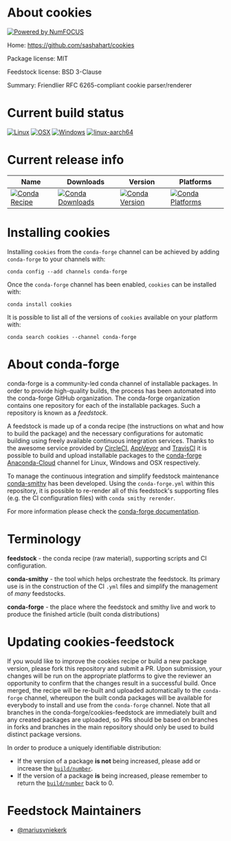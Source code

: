 About cookies
=============

[![Powered by NumFOCUS](https://img.shields.io/badge/powered%20by-NumFOCUS-orange.svg?style=flat&colorA=E1523D&colorB=007D8A)](http://numfocus.org)

Home: https://github.com/sashahart/cookies

Package license: MIT

Feedstock license: BSD 3-Clause

Summary: Friendlier RFC 6265-compliant cookie parser/renderer



Current build status
====================

[![Linux](https://img.shields.io/circleci/project/github/conda-forge/cookies-feedstock/master.svg?label=Linux)](https://circleci.com/gh/conda-forge/cookies-feedstock)
[![OSX](https://img.shields.io/travis/conda-forge/cookies-feedstock/master.svg?label=macOS)](https://travis-ci.org/conda-forge/cookies-feedstock)
[![Windows](https://img.shields.io/appveyor/ci/conda-forge/cookies-feedstock/master.svg?label=Windows)](https://ci.appveyor.com/project/conda-forge/cookies-feedstock/branch/master)
[![linux-aarch64](https://img.shields.io/shippable/5c32ce7c302eb707003c0975/aarch64.svg?label=linux-aarch64)](https://app.shippable.com/github/Archiconda/cookies-feedstock)

Current release info
====================

| Name | Downloads | Version | Platforms |
| --- | --- | --- | --- |
| [![Conda Recipe](https://img.shields.io/badge/recipe-cookies-green.svg)](https://anaconda.org/conda-forge/cookies) | [![Conda Downloads](https://img.shields.io/conda/dn/conda-forge/cookies.svg)](https://anaconda.org/conda-forge/cookies) | [![Conda Version](https://img.shields.io/conda/vn/conda-forge/cookies.svg)](https://anaconda.org/conda-forge/cookies) | [![Conda Platforms](https://img.shields.io/conda/pn/conda-forge/cookies.svg)](https://anaconda.org/conda-forge/cookies) |

Installing cookies
==================

Installing `cookies` from the `conda-forge` channel can be achieved by adding `conda-forge` to your channels with:

```
conda config --add channels conda-forge
```

Once the `conda-forge` channel has been enabled, `cookies` can be installed with:

```
conda install cookies
```

It is possible to list all of the versions of `cookies` available on your platform with:

```
conda search cookies --channel conda-forge
```


About conda-forge
=================

conda-forge is a community-led conda channel of installable packages.
In order to provide high-quality builds, the process has been automated into the
conda-forge GitHub organization. The conda-forge organization contains one repository
for each of the installable packages. Such a repository is known as a *feedstock*.

A feedstock is made up of a conda recipe (the instructions on what and how to build
the package) and the necessary configurations for automatic building using freely
available continuous integration services. Thanks to the awesome service provided by
[CircleCI](https://circleci.com/), [AppVeyor](https://www.appveyor.com/)
and [TravisCI](https://travis-ci.org/) it is possible to build and upload installable
packages to the [conda-forge](https://anaconda.org/conda-forge)
[Anaconda-Cloud](https://anaconda.org/) channel for Linux, Windows and OSX respectively.

To manage the continuous integration and simplify feedstock maintenance
[conda-smithy](https://github.com/conda-forge/conda-smithy) has been developed.
Using the ``conda-forge.yml`` within this repository, it is possible to re-render all of
this feedstock's supporting files (e.g. the CI configuration files) with ``conda smithy rerender``.

For more information please check the [conda-forge documentation](https://conda-forge.org/docs/).

Terminology
===========

**feedstock** - the conda recipe (raw material), supporting scripts and CI configuration.

**conda-smithy** - the tool which helps orchestrate the feedstock.
                   Its primary use is in the construction of the CI ``.yml`` files
                   and simplify the management of *many* feedstocks.

**conda-forge** - the place where the feedstock and smithy live and work to
                  produce the finished article (built conda distributions)


Updating cookies-feedstock
==========================

If you would like to improve the cookies recipe or build a new
package version, please fork this repository and submit a PR. Upon submission,
your changes will be run on the appropriate platforms to give the reviewer an
opportunity to confirm that the changes result in a successful build. Once
merged, the recipe will be re-built and uploaded automatically to the
`conda-forge` channel, whereupon the built conda packages will be available for
everybody to install and use from the `conda-forge` channel.
Note that all branches in the conda-forge/cookies-feedstock are
immediately built and any created packages are uploaded, so PRs should be based
on branches in forks and branches in the main repository should only be used to
build distinct package versions.

In order to produce a uniquely identifiable distribution:
 * If the version of a package **is not** being increased, please add or increase
   the [``build/number``](https://conda.io/docs/user-guide/tasks/build-packages/define-metadata.html#build-number-and-string).
 * If the version of a package **is** being increased, please remember to return
   the [``build/number``](https://conda.io/docs/user-guide/tasks/build-packages/define-metadata.html#build-number-and-string)
   back to 0.

Feedstock Maintainers
=====================

* [@mariusvniekerk](https://github.com/mariusvniekerk/)

